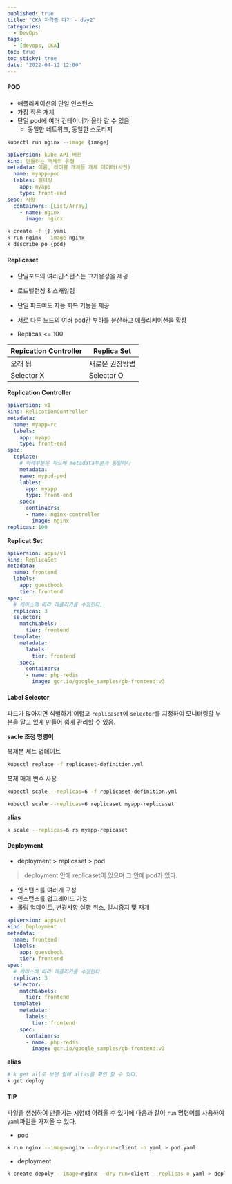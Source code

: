 ```yaml
---
published: true
title: "CKA 자격증 따기 - day2"
categories:
  - DevOps
tags:
  - [devops, CKA]
toc: true
toc_sticky: true
date: "2022-04-12 12:00"
---
```


#### POD

* 애플리케이션의 단일 인스턴스
* 가장 작은 개체
* 단일 pod에 여러 컨테이너가 올라 갈 수 있음
    * 동일한 네트워크, 동일한 스토리지

```bash
kubectl run nginx --image {image}
```

```yaml
apiVersion: kube API 버전
kind: 만들려는 객체의 유형
metadata: 이름, 레이블 개체등 개체 데이터(사전)
  name: myapp-pod
  lables: 필터링
    app: myapp
    type: front-end
sepc: 사양
  containers: [List/Array]
    - name: nginx
      image: nginx
```

```bash
k create -f {}.yaml
k run nginx --image nginx
k describe po {pod}
```

#### Replicaset

* 단일포드의 여러인스턴스는 고가용성을 제공

* 로드밸런싱 & 스캐일링
* 단일 파드여도 자동 회복 기능을 제공

* 서로 다른 노드의 여러 pod간 부하를 분산하고 애플리케이션을 확장
* Replicas <= 100

| Repication Controller | Replica Set     |
| --------------------- | --------------- |
| 오래 됨               | 새로운 권장방법 |
| Selector X            | Selector O      |

**Replication Controller**

```yaml
apiVersion: v1
kind: RelicationController
metadata:
  name: myapp-rc
  labels:
    app: myapp
    type: front-end
spec:
  teplate:
    # 아래부분은 파드에 metadata부분과 동일하다
    metadata:
    name: mypod-pod
    lables:
      app: myapp
      type: front-end
    spec:
      continaers:
      - name: nginx-controller
        image: nginx
replicas: 100
```

**Replicat Set**

```yaml
apiVersion: apps/v1
kind: ReplicaSet
metadata:
  name: frontend
  labels:
    app: guestbook
    tier: frontend
spec:
  # 케이스에 따라 레플리카를 수정한다.
  replicas: 3
  selector:
    matchLabels:
      tier: frontend
  template:
    metadata:
      labels:
        tier: frontend
    spec:
      containers:
      - name: php-redis
        image: gcr.io/google_samples/gb-frontend:v3
```

#### Label Selector

파드가 많아지면 식별하기 어렵고 `replicaset`에 `selector`를 지정하여 모니터링할 부분을 알고 있게 만들어 쉽게 관리할 수 있음.

**sacle 조정 명령어**

복제본 세트 업데이트

```bash
kubectl replace -f replicaset-definition.yml
```

복제 매개 변수 사용

```bash
kubectl scale --replicas=6 -f replicaset-definition.yml
```

```bash
kubectl scale --replicas=6 replicaset myapp-replicaset
```

**alias**

```bash
k scale --replicas=6 rs myapp-repicaset
```

#### Deployment

* deployment > replicaset > pod

> deployment 안에 replicaset이 있으며 그 안에 pod가 있다.

* 인스턴스를 여러개 구성
* 인스턴스를 업그레이드 가능
* 롤링 업데이트, 변경사항 실행 취소, 일시중지 및 재개

```yaml
apiVersion: apps/v1
kind: Deployment
metadata:
  name: frontend
  labels:
    app: guestbook
    tier: frontend
spec:
  # 케이스에 따라 레플리카를 수정한다.
  replicas: 3
  selector:
    matchLabels:
      tier: frontend
  template:
    metadata:
      labels:
        tier: frontend
    spec:
      containers:
      - name: php-redis
        image: gcr.io/google_samples/gb-frontend:v3
```

**alias**

```bash
# k get all로 보면 앞에 alias를 확인 할 수 있다.
k get deploy
```

#### TIP

파일을 생성하여 만들기는 시험떄 어려울 수 있기에 다음과 같이  `run` 명령어를 사용하여 `yaml`파일을 가져올 수 있다.

* pod

```bash
k run nginx --image=nginx --dry-run=client -o yaml > pod.yaml
```

* deployment

```bash
k create depoly --image=nginx --dry-run=client --replicas-o yaml > deploy_sample.yaml
```

